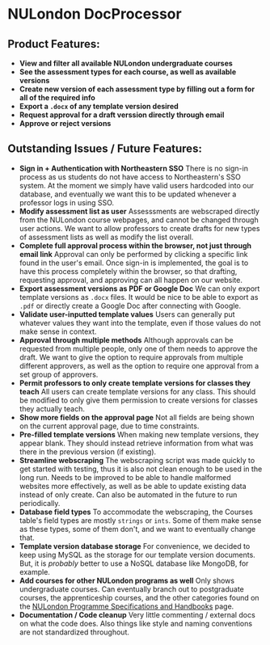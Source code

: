 # NULondon DocProcessor

## Product Features:

- **View and filter all available NULondon undergraduate courses**
- **See the assessment types for each course, as well as available versions**
- **Create new version of each assessment type by filling out a form for all of the required info**
- **Export a `.docx` of any template version desired**
- **Request approval for a draft verssion directly through email**
- **Approve or reject versions**

## Outstanding Issues / Future Features:

- **Sign in + Authentication with Northeastern SSO**
  There is no sign-in process as us students do not have access to Northeastern's SSO system. At the moment we simply have valid users hardcoded into our database, and eventually we want this to be updated whenever a professor logs in using SSO. 
- **Modify assessment list as user**
  Assesssments are webscraped directly from the NULondon course webpages, and cannot be changed through user actions. We want to allow professors to create drafts for new types of assessment lists as well as modify the list overall.
- **Complete full approval process within the browser, not just through email link**
  Approval can only be performed by clicking a specific link found in the user's email. Once sign-in is implemented, the goal is to have this process completely within the browser, so that drafting, requesting approval, and approving can all happen on our website.
- **Export assessment versions as PDF or Google Doc**
  We can only export template versions as `.docx` files. It would be nice to be able to export as `.pdf` or directly create a Google Doc after connecting with Google.
- **Validate user-inputted template values**
  Users can generally put whatever values they want into the template, even if those values do not make sense in context. 
- **Approval through multiple methods**
  Although approvals can be requested from multiple people, only one of them needs to approve the draft. We want to give the option to require approvals from multiple different approvers, as well as the option to require one approval from a set group of approvers.
- **Permit professors to only create template versions for classes they teach**
  All users can create template versions for any class. This should be modified to only give them permission to create versions for classes they actually teach.
- **Show more fields on the approval page**
  Not all fields are being shown on the current approval page, due to time constraints. 
- **Pre-filled template versions**
  When making new template versions, they appear blank. They should instead retrieve information from what was there in the previous version (if existing).
- **Streamline webscraping**
  The webscraping script was made quickly to get started with testing, thus it is also not clean enough to be used in the long run. Needs to be improved to be able to handle malformed websites more effectively, as well as be able to update existing data instead of only create. Can also be automated in the future to run periodically. 
- **Database field types**
  To accommodate the webscraping, the Courses table's field types are mostly `strings` or `ints`. Some of them make sense as these types, some of them don't, and we want to eventually change that.
- **Template version database storage**
  For convenience, we decided to keep using MySQL as the storage for our template version documents. But, it is *probably* better to use a NoSQL database like MongoDB, for example. 
- **Add courses for other NULondon programs as well**
  Only shows undergraduate courses. Can eventually branch out to postgraduate courses, the apprenticeship courses, and the other categories found on the [NULondon Programme Specifications and Handbooks](https://www.nulondon.ac.uk/academic-handbook/programme-specifications-and-handbooks/) page.
- **Documentation / Code cleanup**
  Very little commenting / external docs on what the code does. Also things like style and naming conventions are not standardized throughout.